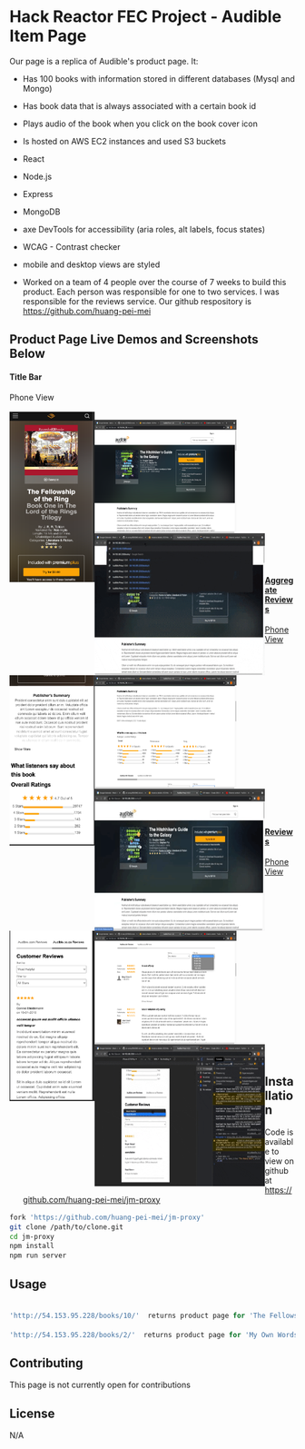 # Hack Reactor FEC Project - Audible Item Page

Our page is a replica of Audible's product page. It:

* Has 100 books with information stored in different databases (Mysql and Mongo)

* Has book data that is always associated with a certain book id

* Plays audio of the book when you click on the book cover icon

* Is hosted on AWS EC2 instances and used S3 buckets

* React

* Node.js

* Express

* MongoDB

* axe DevTools for accessibility (aria roles, alt labels, focus states)

* WCAG - Contrast checker

* mobile and desktop views are styled

* Worked on a team of 4 people over the course of 7 weeks to build this product. Each person was responsible for one to two services. I was responsible for the reviews service. Our github respository is https://github.com/huang-pei-mei


## Product Page Live Demos and Screenshots Below

#### Title Bar
<span>Phone View</span>
<br />
<br />
<a href="url"><img src="Pictures_and_Gifs/phoneTitleBar.png" align="left" height="300px" width="150px">

<a href="url"><img src="Pictures_and_Gifs/DeskTopTitle.png" align="left" height="200px" width="250px">

<a href="url"><img src="Pictures_and_Gifs/TitleBarGif.gif" align="left" float="right" height="250px" width="300px">

<br /> <br /><br /><br /><br /><br /> <br /><br /><br /><br /><br /> <br /><br /><br /><br />

#### Aggregate Reviews
<span>Phone View</span>
<br />
<br />
<a href="url"><img src="Pictures_and_Gifs/aggregateReviewsPhoneView.png" align="left" height="300px" width="150px">

<a href="url"><img src="Pictures_and_Gifs/desktopAggregateReviewsAndSumary.png" align="left" height="200px" width="250px">

<a href="url"><img src="Pictures_and_Gifs/aggregateReviewsDesktop.gif" align="left" height="250px" width="300px">


<br /> <br /><br /><br /><br /><br /><br /><br /><br /><br /><br /><br /><br /><br /><br /><br />


#### Reviews
<span>Phone View</span>
<br />
<br />
<a href="url"><img src="Pictures_and_Gifs/reviewsWithHeader.png" align="left" height="300px" width="150px"></a>

<a href="url"><img src="Pictures_and_Gifs/ReviewsDesktop.png" align="left" height="200px" width="250px"></a>

<a href="url"><img src="Pictures_and_Gifs/mediaReviews.gif" align="left" height="250px" width="300px"></a>


<br /><br /><br /><br /><br /><br /><br /><br /><br /><br /><br /><br /><br /><br /><br /><br /><br />


## Installation

* Code is available to view on github at https://github.com/huang-pei-mei/jm-proxy

```bash
fork 'https://github.com/huang-pei-mei/jm-proxy'
git clone /path/to/clone.git
cd jm-proxy
npm install
npm run server

```

## Usage

```javascript

'http://54.153.95.228/books/10/'  returns product page for 'The Fellowship of the Ring by  J. R. R. Tolkien'

'http://54.153.95.228/books/2/'  returns product page for 'My Own Words by Ruth Bader Ginsburg, Mary Hartnett, Wendy W. Williams'

```

## Contributing
This page is not currently open for contributions

## License
N/A